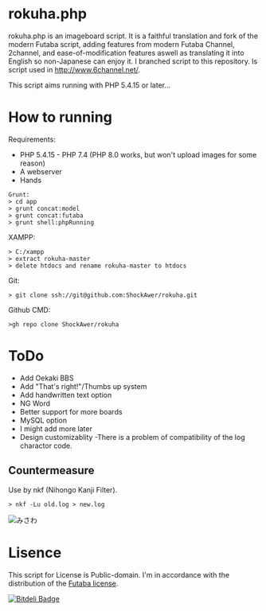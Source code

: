 # rokuha.php

rokuha.php is an imageboard script.
It is a faithful translation and fork of the modern Futaba script, adding features from modern Futaba Channel, 2channel, and ease-of-modification features aswell as translating it into English so non-Japanese can enjoy it.
I branched script to this repository.
Is script used in http://www.6channel.net/.

This script aims running with PHP 5.4.15 or later...

# How to running
Requirements:
- PHP 5.4.15 - PHP 7.4 (PHP 8.0 works, but won't upload images for some reason)
- A webserver
- Hands

```
Grunt:
> cd app
> grunt concat:model
> grunt concat:futaba
> grunt shell:phpRunning
```
XAMPP:
```
> C:/xampp
> extract rokuha-master
> delete htdocs and rename rokuha-master to htdocs
```
Git:
```
> git clone ssh://git@github.com:ShockAwer/rokuha.git
```
Github CMD:
```
>gh repo clone ShockAwer/rokuha
```
# ToDo

- Add Oekaki BBS
- Add "That's right!"/Thumbs up system
- Add handwritten text option
- NG Word
- Better support for more boards
- MySQL option
- I might add more later
- Design customizablity
-There is a problem of compatibility of the log charactor code.

## Countermeasure

Use by nkf (Nihongo Kanji Filter).

```
> nkf -Lu old.log > new.log
```

![みさわ](http://jigokuno.img.jugem.jp/20090928_1487687.gif)

# Lisence

This script for License is Public-domain.
I'm in accordance with the distribution of the [Futaba license](http://www.2chan.net/script/).


[![Bitdeli Badge](https://d2weczhvl823v0.cloudfront.net/futoase/futaba-ng/trend.png)](https://bitdeli.com/free "Bitdeli Badge")

